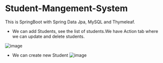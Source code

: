 # Student-Mangement-System

This is SpringBoot with Spring Data Jpa, MySQL and Thymeleaf.


* We can add Students, see the list of students.We have Action tab where we can update and delete students.

![image](https://user-images.githubusercontent.com/66901391/124233199-3a6bf980-db30-11eb-83e2-27eb25b1a405.png)


* We can create new Student
![image](https://user-images.githubusercontent.com/66901391/124233674-b36b5100-db30-11eb-98bf-acab3edcaae8.png)

